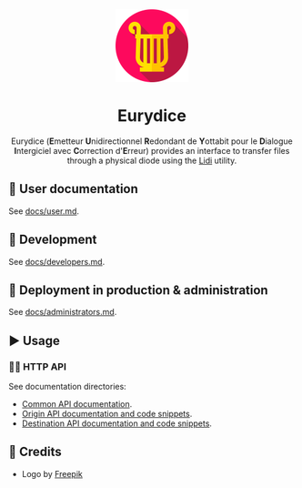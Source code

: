 <div align="center">
  <img width="128" height="128" src="frontend/public/lyre.png" alt="Eurydice icon">
</div>

<div align="center"><h1>Eurydice</h1></div>

<div align="center">

Eurydice (<b>E</b>metteur <b>U</b>nidirectionnel <b>R</b>edondant de <b>Y</b>ottabit pour le <b>D</b>ialogue <b>I</b>ntergiciel avec <b>C</b>orrection d'<b>E</b>rreur) provides an interface to transfer files through a physical diode using the [Lidi](https://github.com/ANSSI-FR/lidi/) utility.

</div>

## 👥 User documentation

See [docs/user.md](docs/user.md).

## 🚧 Development

See [docs/developers.md](docs/developers.md).

## 🚀 Deployment in production & administration

See [docs/administrators.md](docs/administrators.md).

## ▶️ Usage

### 👩‍💻 HTTP API

See documentation directories:

- [Common API documentation](backend/eurydice/common/api/docs/static/).
- [Origin API documentation and code snippets](backend/eurydice/origin/api/docs/static/).
- [Destination API documentation and code snippets](backend/eurydice/destination/api/docs/static/).

## 🙏 Credits

- Logo by [Freepik](https://www.freepik.com)
